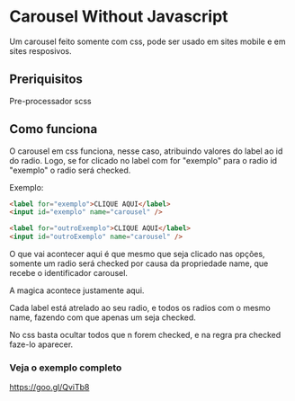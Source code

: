 # Carousel Without Javascript

Um carousel feito somente com css, pode ser usado em sites mobile e em sites resposivos.

## Preriquisitos

Pre-processador scss

## Como funciona

O carousel em css funciona, nesse caso, atribuindo valores do label ao id do radio.
Logo, se for clicado no label com for "exemplo" para o radio id "exemplo" o radio será checked.

Exemplo:
```html
<label for="exemplo">CLIQUE AQUI</label>
<input id="exemplo" name="carousel" />

<label for="outroExemplo">CLIQUE AQUI</label>
<input id="outroExemplo" name="carousel" />
```
O que vai acontecer aqui é que mesmo que seja clicado nas opções, somente um radio será checked por causa da propriedade
name, que recebe o identificador carousel.

A magica acontece justamente aqui.

Cada label está atrelado ao seu radio, e todos os radios com o mesmo name, fazendo com que apenas um seja checked.

No css basta ocultar todos que n forem checked, e na regra pra checked faze-lo aparecer.

### Veja o exemplo completo
https://goo.gl/QviTb8
